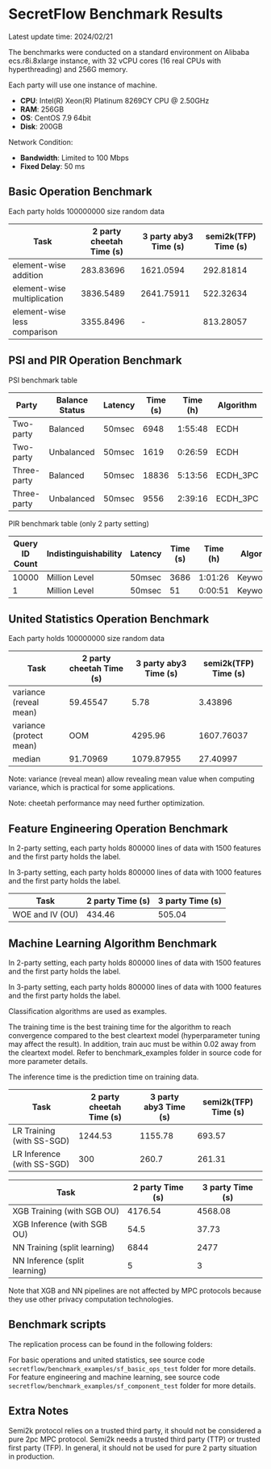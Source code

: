 # SecretFlow Benchmark Results

Latest update time: 2024/02/21

The benchmarks were conducted on a standard environment on Alibaba ecs.r8i.8xlarge instance, with 32 vCPU cores (16 real CPUs with hyperthreading) and 256G memory.

Each party will use one instance of machine.

- **CPU**: Intel(R) Xeon(R) Platinum 8269CY CPU @ 2.50GHz
- **RAM**: 256GB
- **OS**: CentOS 7.9 64bit
- **Disk**: 200GB

Network Condition:

- **Bandwidth**: Limited to 100 Mbps
- **Fixed Delay**: 50 ms

## Basic Operation Benchmark

Each party holds 100000000 size random data

| Task                          | 2 party cheetah Time (s) | 3 party aby3 Time (s) | semi2k(TFP)  Time (s)   |
|-------------------------------|--------------------------|-----------------------|-------------------------|
| element-wise addition         | 283.83696                | 1621.0594             | 292.81814               |
| element-wise multiplication   | 3836.5489                | 2641.75911            | 522.32634               |
| element-wise less comparison  | 3355.8496                | -                     | 813.28057               |

## PSI and PIR Operation Benchmark

PSI benchmark table

| Party       | Balance Status | Latency | Time (s) | Time (h) | Algorithm |
|-------------|----------------|---------|--------|---------|-----------|
| Two-party   | Balanced       | 50msec |  6948   | 1:55:48 | ECDH     |
| Two-party   | Unbalanced     | 50msec |  1619   | 0:26:59 | ECDH     |
| Three-party |  Balanced      | 50msec | 18836   | 5:13:56 | ECDH_3PC |
| Three-party |  Unbalanced    | 50msec |  9556   | 2:39:16 | ECDH_3PC |

PIR benchmark table (only 2 party setting)

|Query ID Count| Indistinguishability | Latency | Time (s) | Time (h) | Algorithm   |
|--------------|----------------------|---------|--------|---------|-------------|
| 10000        |  Million Level       | 50msec  | 3686   | 1:01:26 | KeywordPIR  |
| 1            |  Million Level       | 50msec  | 51     | 0:00:51 | KeywordPIR  |

## United Statistiсs Operation Benchmark

Each party holds 100000000 size random data

| Task                     | 2 party cheetah Time (s) | 3 party aby3 Time (s) | semi2k(TFP)  Time (s)   |
|--------------------------|--------------------------|-----------------------|-------------------------|
| variance (reveal mean)   | 59.45547                 | 5.78                  | 3.43896                 |
| variance (protect mean)  | OOM                      | 4295.96               | 1607.76037              |
| median                   | 91.70969                 | 1079.87955            | 27.40997                |

Note: variance (reveal mean) allow revealing mean value when computing variance, which is practical for some applications.

Note: cheetah performance may need further optimization.

## Feature Engineering Operation Benchmark

In 2-party setting, each party holds 800000 lines of data with 1500 features and the first party holds the label.

In 3-party setting, each party holds 800000 lines of data with 1000 features and the first party holds the label.

| Task                          | 2 party Time (s)     |3 party Time (s)      |
|-------------------------------|----------------------|----------------------|
| WOE and IV (OU)               | 434.46               | 505.04               |

## Machine Learning Algorithm Benchmark

In 2-party setting, each party holds 800000 lines of data with 1500 features and the first party holds the label.

In 3-party setting, each party holds 800000 lines of data with 1000 features and the first party holds the label.

Classification algorithms are used as examples.

The training time is the best training time for the algorithm to reach convergence compared to the best cleartext model (hyperparameter tuning may affect the result). In addition, train auc must be within 0.02 away from the cleartext model. Refer to benchmark_examples folder in source code for more parameter details.

The inference time is the prediction time on training data.

| Task                          | 2 party cheetah Time (s) | 3 party aby3 Time (s) | semi2k(TFP)  Time (s)   |
|-------------------------------|--------------------------|-----------------------|-------------------------|
| LR Training   (with SS-SGD)   | 1244.53                  | 1155.78               | 693.57                  |
| LR Inference  (with SS-SGD)   | 300                      | 260.7                 | 261.31                  |

| Task                          | 2 party Time (s)         | 3 party Time (s)      |
|-------------------------------|--------------------------|-----------------------|
| XGB Training  (with SGB OU)   | 4176.54                  | 4568.08               |
| XGB Inference (with SGB OU)   | 54.5                     | 37.73                 |
| NN Training   (split learning)| 6844                     | 2477                  |
| NN Inference  (split learning)| 5                        | 3                     |

Note that XGB and NN pipelines are not affected by MPC protocols because they use other privacy computation technologies.

## Benchmark scripts

The replication process can be found in the following folders:

For basic operations and united statistics, see source code `secretflow/benchmark_examples/sf_basic_ops_test` folder for more details.
For feature engineering and machine learning, see source code `secretflow/benchmark_examples/sf_component_test` folder for more details.

## Extra Notes

Semi2k protocol relies on a trusted third party, it should not be considered a pure 2pc MPC protocol.
Semi2k needs a trusted third party (TTP) or trusted first party (TFP).
In general, it should not be used for pure 2 party situation in production.
